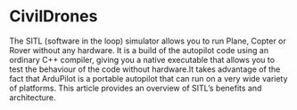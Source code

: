 # CivilDrones
The SITL (software in the loop) simulator allows you to run Plane, Copter or Rover without any hardware. It is a build of the autopilot code using an ordinary C++ compiler, giving you a native executable that allows you to test the behaviour of the code without hardware.It takes advantage of the fact that ArduPilot is a portable autopilot that can run on a very wide variety of platforms.
This article provides an overview of SITL’s benefits and architecture.


